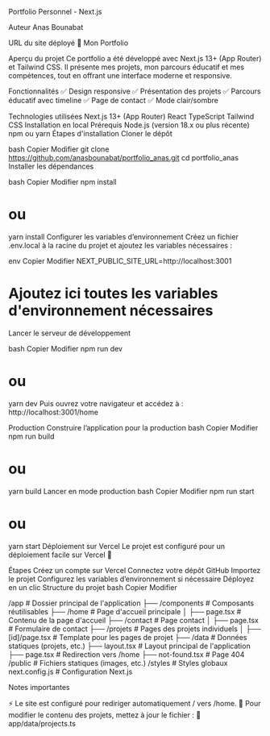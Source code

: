 Portfolio Personnel - Next.js

Auteur
Anas Bounabat

URL du site déployé
🔗 Mon Portfolio

Aperçu du projet
Ce portfolio a été développé avec Next.js 13+ (App Router) et Tailwind CSS. Il présente mes projets, mon parcours éducatif et mes compétences, tout en offrant une interface moderne et responsive.

Fonctionnalités
✅ Design responsive
✅ Présentation des projets
✅ Parcours éducatif avec timeline
✅ Page de contact
✅ Mode clair/sombre

Technologies utilisées
Next.js 13+ (App Router)
React
TypeScript
Tailwind CSS
Installation en local
Prérequis
Node.js (version 18.x ou plus récente)
npm ou yarn
Étapes d'installation
Cloner le dépôt

bash
Copier
Modifier
git clone https://github.com/anasbounabat/portfolio_anas.git
cd portfolio_anas
Installer les dépendances

bash
Copier
Modifier
npm install
# ou
yarn install
Configurer les variables d’environnement
Créez un fichier .env.local à la racine du projet et ajoutez les variables nécessaires :

env
Copier
Modifier
NEXT_PUBLIC_SITE_URL=http://localhost:3001
# Ajoutez ici toutes les variables d'environnement nécessaires
Lancer le serveur de développement

bash
Copier
Modifier
npm run dev
# ou
yarn dev
Puis ouvrez votre navigateur et accédez à :
http://localhost:3001/home

Production
Construire l’application pour la production
bash
Copier
Modifier
npm run build
# ou
yarn build
Lancer en mode production
bash
Copier
Modifier
npm run start
# ou
yarn start
Déploiement sur Vercel
Le projet est configuré pour un déploiement facile sur Vercel 🚀

Étapes
Créez un compte sur Vercel
Connectez votre dépôt GitHub
Importez le projet
Configurez les variables d’environnement si nécessaire
Déployez en un clic
Structure du projet
bash
Copier
Modifier

/app                   # Dossier principal de l'application
  ├── /components      # Composants réutilisables
  ├── /home            # Page d'accueil principale
  │    ├── page.tsx    # Contenu de la page d'accueil
  ├── /contact         # Page contact
  │    ├── page.tsx    # Formulaire de contact
  ├── /projets         # Pages des projets individuels
  │    ├── [id]/page.tsx  # Template pour les pages de projet
  ├── /data            # Données statiques (projets, etc.)
  ├── layout.tsx       # Layout principal de l'application
  ├── page.tsx         # Redirection vers /home
  ├── not-found.tsx    # Page 404
/public                # Fichiers statiques (images, etc.)
/styles                # Styles globaux
next.config.js         # Configuration Next.js

Notes importantes

⚡ Le site est configuré pour rediriger automatiquement / vers /home.
📌 Pour modifier le contenu des projets, mettez à jour le fichier :
📂 app/data/projects.ts

